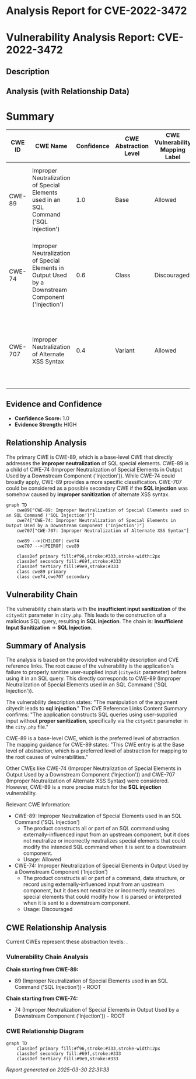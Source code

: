 # Analysis Report for CVE-2022-3472

# Vulnerability Analysis Report: CVE-2022-3472

## Description



## Analysis (with Relationship Data)

# Summary
| CWE ID | CWE Name | Confidence | CWE Abstraction Level | CWE Vulnerability Mapping Label | CWE-Vulnerability Mapping Notes |
|---|---|---|---|---|---|
| CWE-89 | Improper Neutralization of Special Elements used in an SQL Command ('SQL Injection') | 1.0 | Base | Allowed | Primary CWE: The application constructs SQL queries using user-supplied input without proper sanitization. |
| CWE-74 | Improper Neutralization of Special Elements in Output Used by a Downstream Component ('Injection') | 0.6 | Class | Discouraged | Secondary Candidate: Considered due to the injection nature of the vulnerability, but CWE-89 is more specific. |
| CWE-707 | Improper Neutralization of Alternate XSS Syntax | 0.4 | Variant | Allowed | Secondary Candidate: Considered, but not directly applicable as the primary issue is SQL Injection, not XSS. |

## Evidence and Confidence

*   **Confidence Score:** 1.0
*   **Evidence Strength:** HIGH

## Relationship Analysis
The primary CWE is CWE-89, which is a base-level CWE that directly addresses the **improper neutralization** of SQL special elements. CWE-89 is a child of CWE-74 (Improper Neutralization of Special Elements in Output Used by a Downstream Component ('Injection')). While CWE-74 could broadly apply, CWE-89 provides a more specific classification. CWE-707 could be considered as a possible secondary CWE if the **SQL injection** was somehow caused by **improper sanitization** of alternate XSS syntax.

```mermaid
graph TD
    cwe89["CWE-89: Improper Neutralization of Special Elements used in an SQL Command ('SQL Injection')"]
    cwe74["CWE-74: Improper Neutralization of Special Elements in Output Used by a Downstream Component ('Injection')"]
    cwe707["CWE-707: Improper Neutralization of Alternate XSS Syntax"]
    
    cwe89 -->|CHILDOF| cwe74
    cwe707 -->|PEEROF| cwe89
    
    classDef primary fill:#f96,stroke:#333,stroke-width:2px
    classDef secondary fill:#69f,stroke:#333
    classDef tertiary fill:#9e9,stroke:#333
    class cwe89 primary
    class cwe74,cwe707 secondary
```

## Vulnerability Chain
The vulnerability chain starts with the **insufficient input sanitization** of the `cityedit` parameter in `city.php`. This leads to the construction of a malicious SQL query, resulting in **SQL injection**. The chain is: **Insufficient Input Sanitization** -> **SQL Injection**.

## Summary of Analysis
The analysis is based on the provided vulnerability description and CVE reference links. The root cause of the vulnerability is the application's failure to properly sanitize user-supplied input (`cityedit` parameter) before using it in an SQL query. This directly corresponds to CWE-89 (Improper Neutralization of Special Elements used in an SQL Command ('SQL Injection')).

The vulnerability description states: "The manipulation of the argument cityedit leads to **sql injection**." The CVE Reference Links Content Summary confirms: "The application constructs SQL queries using user-supplied input without **proper sanitization**, specifically via the `cityedit` parameter in the `city.php` file."

CWE-89 is a base-level CWE, which is the preferred level of abstraction. The mapping guidance for CWE-89 states: "This CWE entry is at the Base level of abstraction, which is a preferred level of abstraction for mapping to the root causes of vulnerabilities."

Other CWEs like CWE-74 (Improper Neutralization of Special Elements in Output Used by a Downstream Component ('Injection')) and CWE-707 (Improper Neutralization of Alternate XSS Syntax) were considered. However, CWE-89 is a more precise match for the **SQL injection** vulnerability.

Relevant CWE Information:
*   CWE-89: Improper Neutralization of Special Elements used in an SQL Command ('SQL Injection')
    *   The product constructs all or part of an SQL command using externally-influenced input from an upstream component, but it does not neutralize or incorrectly neutralizes special elements that could modify the intended SQL command when it is sent to a downstream component.
    *   Usage: Allowed
*   CWE-74: Improper Neutralization of Special Elements in Output Used by a Downstream Component ('Injection')
    *   The product constructs all or part of a command, data structure, or record using externally-influenced input from an upstream component, but it does not neutralize or incorrectly neutralizes special elements that could modify how it is parsed or interpreted when it is sent to a downstream component.
    *   Usage: Discouraged


## CWE Relationship Analysis

Current CWEs represent these abstraction levels: .


### Vulnerability Chain Analysis

**Chain starting from CWE-89:**
- 89 (Improper Neutralization of Special Elements used in an SQL Command ('SQL Injection')) - ROOT


**Chain starting from CWE-74:**
- 74 (Improper Neutralization of Special Elements in Output Used by a Downstream Component ('Injection')) - ROOT



### CWE Relationship Diagram

```mermaid
graph TD
    classDef primary fill:#f96,stroke:#333,stroke-width:2px
    classDef secondary fill:#69f,stroke:#333
    classDef tertiary fill:#9e9,stroke:#333
```



*Report generated on 2025-03-30 22:31:33*
